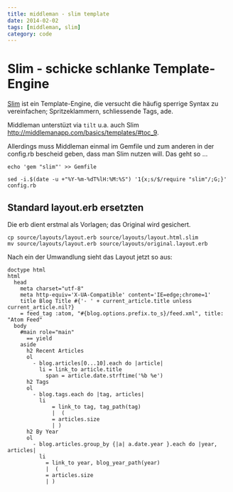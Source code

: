 ```yaml
---
title: middleman - slim template
date: 2014-02-02
tags: [middleman, slim]
category: code
---
```


# Slim - schicke schlanke Template-Engine

[Slim](http://slim-lang.com) ist ein Template-Engine, die versucht die häufig sperrige Syntax zu vereinfachen; Spritzeklammern, schliessende Tags, ade. 

Middleman unterstüzt via `tilt` u.a. auch Slim <http://middlemanapp.com/basics/templates/#toc_9>. 

Allerdings muss Middleman einmal im Gemfile und zum anderen in der config.rb bescheid geben, dass man Slim nutzen will. Das geht so ...

    echo 'gem "slim"' >> Gemfile

    sed -i.$(date -u +"%Y-%m-%dT%lH:%M:%S") '1{x;s/$/require "slim"/;G;}' config.rb

## Standard layout.erb ersetzten

Die erb dient erstmal als Vorlagen; das Original wird gesichert. 

    cp source/layouts/layout.erb source/layouts/layout.html.slim
    mv source/layouts/layout.erb source/layouts/original.layout.erb

Nach ein der Umwandlung sieht das Layout jetzt so aus: 

    doctype html
    html
      head
        meta charset="utf-8"
        meta http-equiv='X-UA-Compatible' content='IE=edge;chrome=1'
        title Blog Title #{'- ' + current_article.title unless current_article.nil?}
        = feed_tag :atom, "#{blog.options.prefix.to_s}/feed.xml", title: "Atom Feed"
      body
        #main role="main"
          == yield    
        aside
          h2 Recent Articles
          ol
            - blog.articles[0...10].each do |article| 
              li = link_to article.title
                span = article.date.strftime('%b %e')
          h2 Tags
          ol
            - blog.tags.each do |tag, articles| 
              li 
                  = link_to tag, tag_path(tag) 
                  |  (
                  = articles.size
                  | )
          h2 By Year
          ol
            - blog.articles.group_by {|a| a.date.year }.each do |year, articles| 
              li 
                = link_to year, blog_year_path(year) 
                |  (
                = articles.size
                | )


